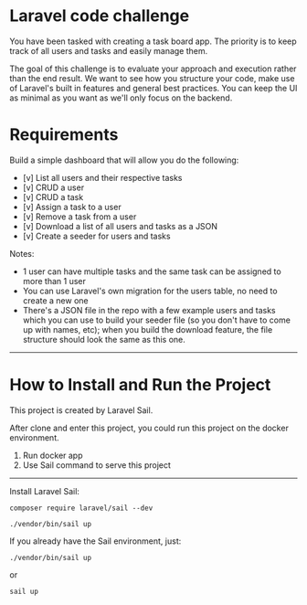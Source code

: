 # Laravel code challenge
You have been tasked with creating a task board app. The priority is to keep track of all users and tasks and easily manage them.

The goal of this challenge is to evaluate your approach and execution rather than the end result. We want to see how you structure your code, make use of Laravel's built in features and general best practices. You can keep the UI as minimal as you want as we'll only focus on the backend.

# Requirements
Build a simple dashboard that will allow you do the following:

- [v] List all users and their respective tasks
- [v] CRUD a user
- [v] CRUD a task
- [v] Assign a task to a user
- [v] Remove a task from a user
- [v] Download a list of all users and tasks as a JSON
- [v] Create a seeder for users and tasks


Notes:
- 1 user can have multiple tasks and the same task can be assigned to more than 1 user
- You can use Laravel's own migration for the users table, no need to create a new one
- There's a JSON file in the repo with a few example users and tasks which you can use to build your seeder file (so you don't have to come up with names, etc); when you build the download feature, the file structure should look the same as this one.

----

# How to Install and Run the Project

This project is created by Laravel Sail.

After clone and enter this project,
you could run this project on the docker environment.

1. Run docker app
2. Use Sail command to serve this project

----

Install Laravel Sail:

```
composer require laravel/sail --dev
```

```
./vendor/bin/sail up
```

If you already have the Sail environment, just:

```
./vendor/bin/sail up
```

or

```
sail up
```
